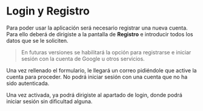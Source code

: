 

# Login y Registro

Para poder usar la aplicación será necesario registrar una nueva cuenta. Para ello deberá de dirigiste a la pantalla de **Registro** e introducir todos los datos que se le soliciten.

>En futuras versiones se habilitará la opción para registrarse e iniciar sesión con la cuenta de Google u otros servicios.

Una vez rellenado el formulario, le llegará un correo pidiéndole que active la cuenta para proceder. No podrá iniciar sesión con una cuenta que no ha sido autenticada. 

Una vez activada, ya podrá dirigiste al apartado de login, donde podrá iniciar sesión sin dificultad alguna.
